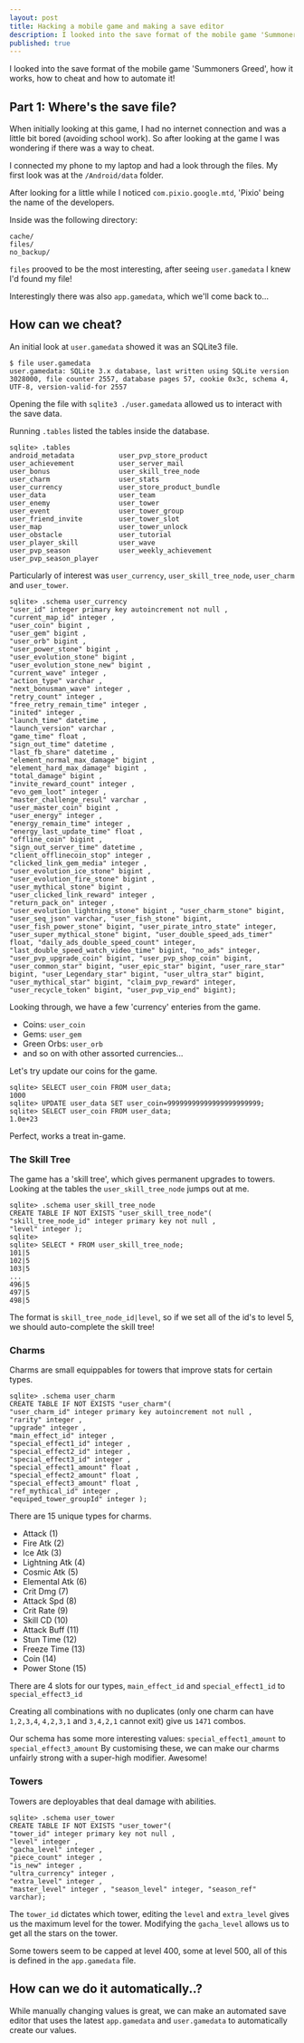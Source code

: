 ```yaml
---
layout: post
title: Hacking a mobile game and making a save editor
description: I looked into the save format of the mobile game 'Summoners Greed', how it works, how to cheat and how to automate it!
published: true
---
```

I looked into the save format of the mobile game 'Summoners Greed', how it works, how to cheat and how to automate it!

## Part 1: Where's the save file?
When initially looking at this game, I had no internet connection and was a little bit bored (avoiding school work). So after looking at the game I was wondering if there was a way to cheat.

I connected my phone to my laptop and had a look through the files. My first look was at the `/Android/data` folder.

After looking for a little while I noticed `com.pixio.google.mtd`, 'Pixio' being the name of the developers.

Inside was the following directory:

```
cache/
files/
no_backup/
```

`files` prooved to be the most interesting, after seeing `user.gamedata` I knew I'd found my file!

Interestingly there was also `app.gamedata`, which we'll come back to...

## How can we cheat?
An initial look at `user.gamedata` showed it was an SQLite3 file.
```
$ file user.gamedata
user.gamedata: SQLite 3.x database, last written using SQLite version 3028000, file counter 2557, database pages 57, cookie 0x3c, schema 4, UTF-8, version-valid-for 2557
```

Opening the file with `sqlite3 ./user.gamedata` allowed us to interact with the save data.

Running `.tables` listed the tables inside the database.
```
sqlite> .tables
android_metadata           user_pvp_store_product
user_achievement           user_server_mail
user_bonus                 user_skill_tree_node
user_charm                 user_stats
user_currency              user_store_product_bundle
user_data                  user_team
user_enemy                 user_tower
user_event                 user_tower_group
user_friend_invite         user_tower_slot
user_map                   user_tower_unlock
user_obstacle              user_tutorial
user_player_skill          user_wave
user_pvp_season            user_weekly_achievement
user_pvp_season_player
```

Particularly of interest was `user_currency`, `user_skill_tree_node`, `user_charm` and `user_tower`.

```
sqlite> .schema user_currency
"user_id" integer primary key autoincrement not null ,
"current_map_id" integer ,
"user_coin" bigint ,
"user_gem" bigint ,
"user_orb" bigint ,
"user_power_stone" bigint ,
"user_evolution_stone" bigint ,
"user_evolution_stone_new" bigint ,
"current_wave" integer ,
"action_type" varchar ,
"next_bonusman_wave" integer ,
"retry_count" integer ,
"free_retry_remain_time" integer ,
"inited" integer ,
"launch_time" datetime ,
"launch_version" varchar ,
"game_time" float ,
"sign_out_time" datetime ,
"last_fb_share" datetime ,
"element_normal_max_damage" bigint ,
"element_hard_max_damage" bigint ,
"total_damage" bigint ,
"invite_reward_count" integer ,
"evo_gem_loot" integer ,
"master_challenge_resul" varchar ,
"user_master_coin" bigint ,
"user_energy" integer ,
"energy_remain_time" integer ,
"energy_last_update_time" float ,
"offline_coin" bigint ,
"sign_out_server_time" datetime ,
"client_offlinecoin_stop" integer ,
"clicked_link_gem_media" integer ,
"user_evolution_ice_stone" bigint ,
"user_evolution_fire_stone" bigint ,
"user_mythical_stone" bigint ,
"user_clicked_link_reward" integer ,
"return_pack_on" integer ,
"user_evolution_lightning_stone" bigint , "user_charm_stone" bigint, "user_seq_json" varchar, "user_fish_stone" bigint, "user_fish_power_stone" bigint, "user_pirate_intro_state" integer, "user_super_mythical_stone" bigint, "user_double_speed_ads_timer" float, "daily_ads_double_speed_count" integer, "last_double_speed_watch_video_time" bigint, "no_ads" integer, "user_pvp_upgrade_coin" bigint, "user_pvp_shop_coin" bigint, "user_common_star" bigint, "user_epic_star" bigint, "user_rare_star" bigint, "user_Legendary_star" bigint, "user_ultra_star" bigint, "user_mythical_star" bigint, "claim_pvp_reward" integer, "user_recycle_token" bigint, "user_pvp_vip_end" bigint);
```

Looking through, we have a few 'currency' enteries from the game.

- Coins: `user_coin`
- Gems: `user_gem`
- Green Orbs: `user_orb`
- and so on with other assorted currencies...

Let's try update our coins for the game.

```
sqlite> SELECT user_coin FROM user_data;
1000
sqlite> UPDATE user_data SET user_coin=99999999999999999999999;
sqlite> SELECT user_coin FROM user_data;
1.0e+23
```

Perfect, works a treat in-game.

### The Skill Tree

The game has a 'skill tree', which gives permanent upgrades to towers.
Looking at the tables the `user_skill_tree_node` jumps out at me.

```
sqlite> .schema user_skill_tree_node
CREATE TABLE IF NOT EXISTS "user_skill_tree_node"(
"skill_tree_node_id" integer primary key not null ,
"level" integer );
sqlite>
sqlite> SELECT * FROM user_skill_tree_node;
101|5
102|5
103|5
...
496|5
497|5
498|5
```

The format is `skill_tree_node_id|level`, so if we set all of the id's to level 5, we should auto-complete the skill tree!

### Charms
Charms are small equippables for towers that improve stats for certain types.

```
sqlite> .schema user_charm
CREATE TABLE IF NOT EXISTS "user_charm"(
"user_charm_id" integer primary key autoincrement not null ,
"rarity" integer ,
"upgrade" integer ,
"main_effect_id" integer ,
"special_effect1_id" integer ,
"special_effect2_id" integer ,
"special_effect3_id" integer ,
"special_effect1_amount" float ,
"special_effect2_amount" float ,
"special_effect3_amount" float ,
"ref_mythical_id" integer ,
"equiped_tower_groupId" integer );
```

There are 15 unique types for charms.
- Attack (1)
- Fire Atk (2)
- Ice Atk (3)
- Lightning Atk (4)
- Cosmic Atk (5)
- Elemental Atk (6)
- Crit Dmg (7)
- Attack Spd (8)
- Crit Rate (9)
- Skill CD (10)
- Attack Buff (11)
- Stun Time (12)
- Freeze Time (13)
- Coin (14)
- Power Stone (15)

There are 4 slots for our types, `main_effect_id` and `special_effect1_id` to `special_effect3_id`

Creating all combinations with no duplicates (only one charm can have `1,2,3,4`, `4,2,3,1` and `3,4,2,1` cannot exit) give us `1471` combos.

Our schema has some more interesting values: `special_effect1_amount` to `special_effect3_amount`
By customising these, we can make our charms unfairly strong with a super-high modifier. Awesome!

### Towers
Towers are deployables that deal damage with abilities.

```
sqlite> .schema user_tower
CREATE TABLE IF NOT EXISTS "user_tower"(
"tower_id" integer primary key not null ,
"level" integer ,
"gacha_level" integer ,
"piece_count" integer ,
"is_new" integer ,
"ultra_currency" integer ,
"extra_level" integer ,
"master_level" integer , "season_level" integer, "season_ref" varchar);
```

The `tower_id` dictates which tower, editing the `level` and `extra_level` gives us the maximum level for the tower. Modifying the `gacha_level` allows us to get all the stars on the tower.

Some towers seem to be capped at level 400, some at level 500, all of this is defined in the `app.gamedata` file.

## How can we do it automatically..?

While manually changing values is great, we can make an automated save editor that uses the latest `app.gamedata` and `user.gamedata` to automatically create our values.

